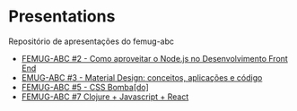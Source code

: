 # Presentations
Repositório de apresentações do femug-abc

* [FEMUG-ABC #2 - Como aproveitar o Node.js no Desenvolvimento Front End](https://github.com/darlanmendonca/femug-2)
* [EMUG-ABC #3 - Material Design: conceitos, aplicações e código](https://speakerdeck.com/danvitoriano/google-material-design)
* [FEMUG-ABC #5 - CSS Bomba[do] ](http://www.slideshare.net/akfzambrana/sass-css-bombado?ref=http://abc.femug.com/t/femug-abc-5-conteudo/90/3)
* [FEMUG-ABC #7 Clojure + Javascript + React](./slides/femugabc-clojure-react.pdf)
